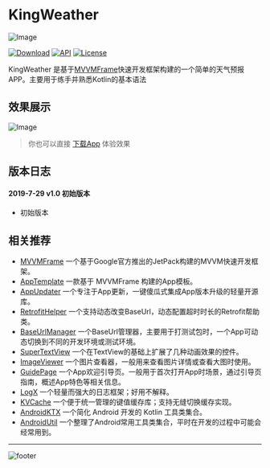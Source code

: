 # KingWeather

![Image](app/src/main/ic_launcher-web.png)

[![Download](https://img.shields.io/badge/download-APK-brightgreen?logo=github)](https://raw.githubusercontent.com/jenly1314/KingWeather/master/app/release/app-release.apk)
[![API](https://img.shields.io/badge/API-16%2B-brightgreen?logo=android)](https://developer.android.com/guide/topics/manifest/uses-sdk-element#ApiLevels)
[![License](https://img.shields.io/github/license/jenly1314/KingWeather?logo=open-source-initiative)](https://opensource.org/licenses/mit)


KingWeather 是基于[MVVMFrame](https://github.com/jenly1314/MVVMFrame)快速开发框架构建的一个简单的天气预报APP。主要用于练手并熟悉Kotlin的基本语法


## 效果展示
![Image](GIF.gif)

> 你也可以直接 [下载App](https://raw.githubusercontent.com/jenly1314/KingWeather/master/app/release/app-release.apk) 体验效果

## 版本日志

#### 2019-7-29    v1.0    初始版本
*  初始版本

## 相关推荐
- [MVVMFrame](https://github.com/jenly1314/MVVMFrame) 一个基于Google官方推出的JetPack构建的MVVM快速开发框架。
- [AppTemplate](https://github.com/jenly1314/AppTemplate) 一款基于 MVVMFrame 构建的App模板。
- [AppUpdater](http://github.com/jenly1314/AppUpdater) 一个专注于App更新，一键傻瓜式集成App版本升级的轻量开源库。
- [RetrofitHelper](http://github.com/jenly1314/RetrofitHelper) 一个支持动态改变BaseUrl，动态配置超时时长的Retrofit帮助类。
- [BaseUrlManager](http://github.com/jenly1314/BaseUrlManager) 一个BaseUrl管理器，主要用于打测试包时，一个App可动态切换到不同的开发环境或测试环境。
- [SuperTextView](http://github.com/jenly1314/SuperTextView) 一个在TextView的基础上扩展了几种动画效果的控件。
- [ImageViewer](http://github.com/AndroidKTX/ImageViewer) 一个图片查看器，一般用来查看图片详情或查看大图时使用。
- [GuidePage](http://github.com/AndroidKTX/GuidePage) 一个App欢迎引导页。一般用于首次打开App时场景，通过引导页指南，概述App特色等相关信息。
- [LogX](http://github.com/jenly1314/LogX) 一个轻量而强大的日志框架；好用不解释。
- [KVCache](http://github.com/jenly1314/KVCache) 一个便于统一管理的键值缓存库；支持无缝切换缓存实现。
- [AndroidKTX](http://github.com/AndroidKTX/AndroidKTX) 一个简化 Android 开发的 Kotlin 工具类集合。
- [AndroidUtil](http://github.com/AndroidUtil/AndroidUtil) 一个整理了Android常用工具类集合，平时在开发的过程中可能会经常用到。

---

![footer](https://jenly1314.github.io/page/footer.svg)

